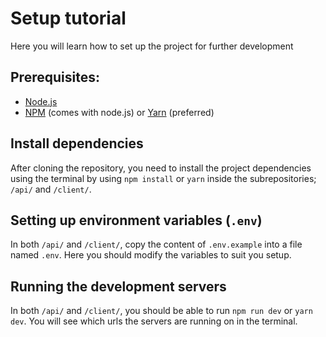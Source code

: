 # Setup tutorial
Here you will learn how to set up the project for further development

## Prerequisites: 
- [Node.js](https://nodejs.org)
- [NPM](https://www.npmjs.com) (comes with node.js) or [Yarn](https://classic.yarnpkg.com) (preferred)

## Install dependencies
After cloning the repository, you need to install the project dependencies using the terminal by using `npm install` or `yarn` inside the subrepositories; `/api/` and `/client/`.

## Setting up environment variables (`.env`)
In both `/api/` and `/client/`, copy the content of `.env.example` into a file named `.env`. Here you should modify the variables to suit you setup.

## Running the development servers
In both `/api/` and `/client/`, you should be able to run `npm run dev` or `yarn dev`. You will see which urls the servers are running on in the terminal.
